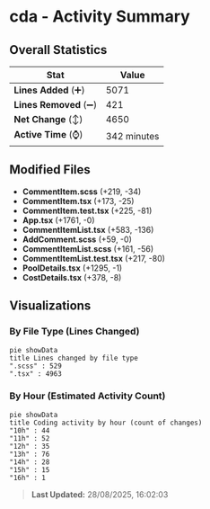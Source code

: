 # cda - Activity Summary 

## Overall Statistics

| Stat                   | Value                                                             |
| ---------------------- | ----------------------------------------------------------------- |
| **Lines Added** (➕)   | 5071                                          |
| **Lines Removed** (➖) | 421                                        |
| **Net Change** (↕)    | 4650                |
| **Active Time** (⌚)   | 342 minutes |


## Modified Files
- **CommentItem.scss** (+219, -34)
- **CommentItem.tsx** (+173, -25)
- **CommentItem.test.tsx** (+225, -81)
- **App.tsx** (+1761, -0)
- **CommentItemList.tsx** (+583, -136)
- **AddComment.scss** (+59, -0)
- **CommentItemList.scss** (+161, -56)
- **CommentItemList.test.tsx** (+217, -80)
- **PoolDetails.tsx** (+1295, -1)
- **CostDetails.tsx** (+378, -8)

## Visualizations

### By File Type (Lines Changed)

```mermaid
pie showData
title Lines changed by file type
".scss" : 529
".tsx" : 4963
```

### By Hour (Estimated Activity Count)

```mermaid
pie showData
title Coding activity by hour (count of changes)
"10h" : 44
"11h" : 52
"12h" : 35
"13h" : 76
"14h" : 28
"15h" : 15
"16h" : 1
```


> **Last Updated:** 28/08/2025, 16:02:03